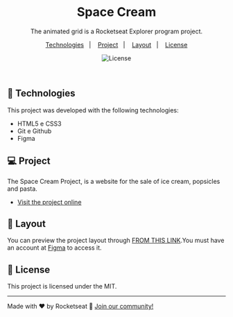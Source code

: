 ﻿<h1 align="center"> Space Cream </h1>

<p align="center">
  The animated grid is a Rocketseat Explorer program project. <br/>
</p>

<p align="center">
  <a href="#-technologies">Technologies</a>&nbsp;&nbsp;&nbsp;|&nbsp;&nbsp;&nbsp;
  <a href="#-project">Project</a>&nbsp;&nbsp;&nbsp;|&nbsp;&nbsp;&nbsp;
  <a href="#-layout">Layout</a>&nbsp;&nbsp;&nbsp;|&nbsp;&nbsp;&nbsp;
  <a href="#memo-license">License</a>
</p>

<p align="center">
  <img alt="License" src="https://img.shields.io/static/v1?label=license&message=MIT&color=49AA26&labelColor=000000">
</p>

<br>

## 🚀 Technologies

This project was developed with the following technologies:

- HTML5 e CSS3
- Git e Github
- Figma

## 💻 Project

The Space Cream Project, is a website for the sale of ice cream, popsicles and pasta.

- [Visit the project online](https://marcellomello90.github.io/stage03-grid-animation/)

## 🔖 Layout

You can preview the project layout through [FROM THIS LINK](https://www.figma.com/file/pddZCuQIRLjk5dEHQ4L4YR/Stage-03---Grid-com-anima%C3%A7%C3%B5es?node-id=0%3A1&t=ZwxBPsZ5doKfvadk-0).You must have an account at [Figma](https://figma.com) to access it.

## :memo: License

This project is licensed under the MIT.

---

Made with ♥ by Rocketseat :wave: [Join our community!](https://discord.gg/rocketseat)
